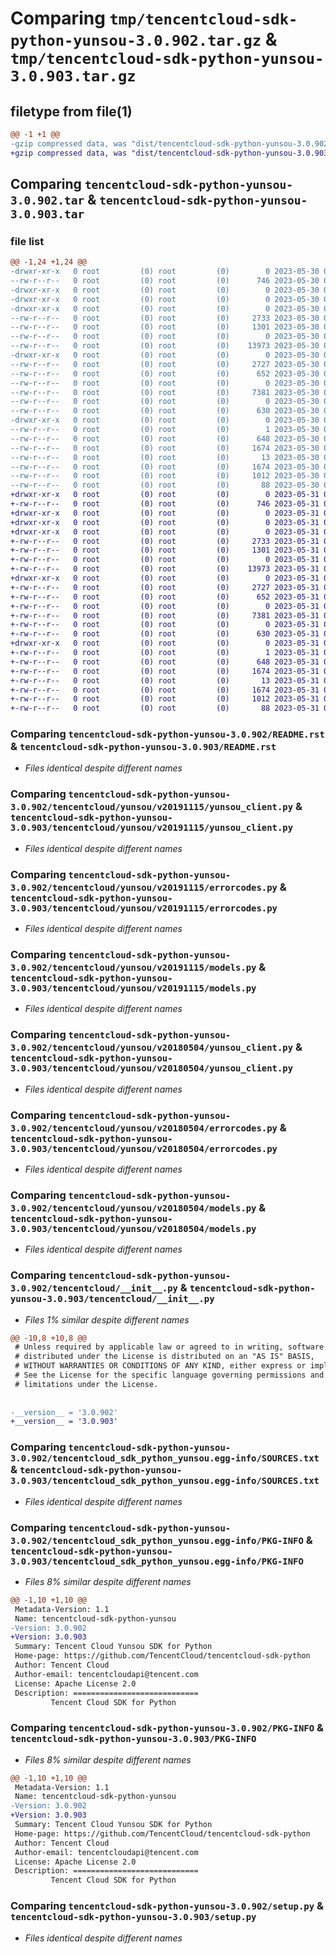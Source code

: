 # Comparing `tmp/tencentcloud-sdk-python-yunsou-3.0.902.tar.gz` & `tmp/tencentcloud-sdk-python-yunsou-3.0.903.tar.gz`

## filetype from file(1)

```diff
@@ -1 +1 @@
-gzip compressed data, was "dist/tencentcloud-sdk-python-yunsou-3.0.902.tar", last modified: Tue May 30 00:38:04 2023, max compression
+gzip compressed data, was "dist/tencentcloud-sdk-python-yunsou-3.0.903.tar", last modified: Wed May 31 02:26:47 2023, max compression
```

## Comparing `tencentcloud-sdk-python-yunsou-3.0.902.tar` & `tencentcloud-sdk-python-yunsou-3.0.903.tar`

### file list

```diff
@@ -1,24 +1,24 @@
-drwxr-xr-x   0 root         (0) root         (0)        0 2023-05-30 00:38:04.000000 tencentcloud-sdk-python-yunsou-3.0.902/
--rw-r--r--   0 root         (0) root         (0)      746 2023-05-30 00:38:04.000000 tencentcloud-sdk-python-yunsou-3.0.902/README.rst
-drwxr-xr-x   0 root         (0) root         (0)        0 2023-05-30 00:38:04.000000 tencentcloud-sdk-python-yunsou-3.0.902/tencentcloud/
-drwxr-xr-x   0 root         (0) root         (0)        0 2023-05-30 00:38:04.000000 tencentcloud-sdk-python-yunsou-3.0.902/tencentcloud/yunsou/
-drwxr-xr-x   0 root         (0) root         (0)        0 2023-05-30 00:38:04.000000 tencentcloud-sdk-python-yunsou-3.0.902/tencentcloud/yunsou/v20191115/
--rw-r--r--   0 root         (0) root         (0)     2733 2023-05-30 00:38:04.000000 tencentcloud-sdk-python-yunsou-3.0.902/tencentcloud/yunsou/v20191115/yunsou_client.py
--rw-r--r--   0 root         (0) root         (0)     1301 2023-05-30 00:38:04.000000 tencentcloud-sdk-python-yunsou-3.0.902/tencentcloud/yunsou/v20191115/errorcodes.py
--rw-r--r--   0 root         (0) root         (0)        0 2023-05-30 00:38:04.000000 tencentcloud-sdk-python-yunsou-3.0.902/tencentcloud/yunsou/v20191115/__init__.py
--rw-r--r--   0 root         (0) root         (0)    13973 2023-05-30 00:38:04.000000 tencentcloud-sdk-python-yunsou-3.0.902/tencentcloud/yunsou/v20191115/models.py
-drwxr-xr-x   0 root         (0) root         (0)        0 2023-05-30 00:38:04.000000 tencentcloud-sdk-python-yunsou-3.0.902/tencentcloud/yunsou/v20180504/
--rw-r--r--   0 root         (0) root         (0)     2727 2023-05-30 00:38:04.000000 tencentcloud-sdk-python-yunsou-3.0.902/tencentcloud/yunsou/v20180504/yunsou_client.py
--rw-r--r--   0 root         (0) root         (0)      652 2023-05-30 00:38:04.000000 tencentcloud-sdk-python-yunsou-3.0.902/tencentcloud/yunsou/v20180504/errorcodes.py
--rw-r--r--   0 root         (0) root         (0)        0 2023-05-30 00:38:04.000000 tencentcloud-sdk-python-yunsou-3.0.902/tencentcloud/yunsou/v20180504/__init__.py
--rw-r--r--   0 root         (0) root         (0)     7381 2023-05-30 00:38:04.000000 tencentcloud-sdk-python-yunsou-3.0.902/tencentcloud/yunsou/v20180504/models.py
--rw-r--r--   0 root         (0) root         (0)        0 2023-05-30 00:38:04.000000 tencentcloud-sdk-python-yunsou-3.0.902/tencentcloud/yunsou/__init__.py
--rw-r--r--   0 root         (0) root         (0)      630 2023-05-30 00:38:04.000000 tencentcloud-sdk-python-yunsou-3.0.902/tencentcloud/__init__.py
-drwxr-xr-x   0 root         (0) root         (0)        0 2023-05-30 00:38:04.000000 tencentcloud-sdk-python-yunsou-3.0.902/tencentcloud_sdk_python_yunsou.egg-info/
--rw-r--r--   0 root         (0) root         (0)        1 2023-05-30 00:38:04.000000 tencentcloud-sdk-python-yunsou-3.0.902/tencentcloud_sdk_python_yunsou.egg-info/dependency_links.txt
--rw-r--r--   0 root         (0) root         (0)      648 2023-05-30 00:38:04.000000 tencentcloud-sdk-python-yunsou-3.0.902/tencentcloud_sdk_python_yunsou.egg-info/SOURCES.txt
--rw-r--r--   0 root         (0) root         (0)     1674 2023-05-30 00:38:04.000000 tencentcloud-sdk-python-yunsou-3.0.902/tencentcloud_sdk_python_yunsou.egg-info/PKG-INFO
--rw-r--r--   0 root         (0) root         (0)       13 2023-05-30 00:38:04.000000 tencentcloud-sdk-python-yunsou-3.0.902/tencentcloud_sdk_python_yunsou.egg-info/top_level.txt
--rw-r--r--   0 root         (0) root         (0)     1674 2023-05-30 00:38:04.000000 tencentcloud-sdk-python-yunsou-3.0.902/PKG-INFO
--rw-r--r--   0 root         (0) root         (0)     1012 2023-05-30 00:38:04.000000 tencentcloud-sdk-python-yunsou-3.0.902/setup.py
--rw-r--r--   0 root         (0) root         (0)       88 2023-05-30 00:38:04.000000 tencentcloud-sdk-python-yunsou-3.0.902/setup.cfg
+drwxr-xr-x   0 root         (0) root         (0)        0 2023-05-31 02:26:47.000000 tencentcloud-sdk-python-yunsou-3.0.903/
+-rw-r--r--   0 root         (0) root         (0)      746 2023-05-31 02:26:47.000000 tencentcloud-sdk-python-yunsou-3.0.903/README.rst
+drwxr-xr-x   0 root         (0) root         (0)        0 2023-05-31 02:26:47.000000 tencentcloud-sdk-python-yunsou-3.0.903/tencentcloud/
+drwxr-xr-x   0 root         (0) root         (0)        0 2023-05-31 02:26:47.000000 tencentcloud-sdk-python-yunsou-3.0.903/tencentcloud/yunsou/
+drwxr-xr-x   0 root         (0) root         (0)        0 2023-05-31 02:26:47.000000 tencentcloud-sdk-python-yunsou-3.0.903/tencentcloud/yunsou/v20191115/
+-rw-r--r--   0 root         (0) root         (0)     2733 2023-05-31 02:26:47.000000 tencentcloud-sdk-python-yunsou-3.0.903/tencentcloud/yunsou/v20191115/yunsou_client.py
+-rw-r--r--   0 root         (0) root         (0)     1301 2023-05-31 02:26:47.000000 tencentcloud-sdk-python-yunsou-3.0.903/tencentcloud/yunsou/v20191115/errorcodes.py
+-rw-r--r--   0 root         (0) root         (0)        0 2023-05-31 02:26:47.000000 tencentcloud-sdk-python-yunsou-3.0.903/tencentcloud/yunsou/v20191115/__init__.py
+-rw-r--r--   0 root         (0) root         (0)    13973 2023-05-31 02:26:47.000000 tencentcloud-sdk-python-yunsou-3.0.903/tencentcloud/yunsou/v20191115/models.py
+drwxr-xr-x   0 root         (0) root         (0)        0 2023-05-31 02:26:47.000000 tencentcloud-sdk-python-yunsou-3.0.903/tencentcloud/yunsou/v20180504/
+-rw-r--r--   0 root         (0) root         (0)     2727 2023-05-31 02:26:47.000000 tencentcloud-sdk-python-yunsou-3.0.903/tencentcloud/yunsou/v20180504/yunsou_client.py
+-rw-r--r--   0 root         (0) root         (0)      652 2023-05-31 02:26:47.000000 tencentcloud-sdk-python-yunsou-3.0.903/tencentcloud/yunsou/v20180504/errorcodes.py
+-rw-r--r--   0 root         (0) root         (0)        0 2023-05-31 02:26:47.000000 tencentcloud-sdk-python-yunsou-3.0.903/tencentcloud/yunsou/v20180504/__init__.py
+-rw-r--r--   0 root         (0) root         (0)     7381 2023-05-31 02:26:47.000000 tencentcloud-sdk-python-yunsou-3.0.903/tencentcloud/yunsou/v20180504/models.py
+-rw-r--r--   0 root         (0) root         (0)        0 2023-05-31 02:26:47.000000 tencentcloud-sdk-python-yunsou-3.0.903/tencentcloud/yunsou/__init__.py
+-rw-r--r--   0 root         (0) root         (0)      630 2023-05-31 02:26:47.000000 tencentcloud-sdk-python-yunsou-3.0.903/tencentcloud/__init__.py
+drwxr-xr-x   0 root         (0) root         (0)        0 2023-05-31 02:26:47.000000 tencentcloud-sdk-python-yunsou-3.0.903/tencentcloud_sdk_python_yunsou.egg-info/
+-rw-r--r--   0 root         (0) root         (0)        1 2023-05-31 02:26:47.000000 tencentcloud-sdk-python-yunsou-3.0.903/tencentcloud_sdk_python_yunsou.egg-info/dependency_links.txt
+-rw-r--r--   0 root         (0) root         (0)      648 2023-05-31 02:26:47.000000 tencentcloud-sdk-python-yunsou-3.0.903/tencentcloud_sdk_python_yunsou.egg-info/SOURCES.txt
+-rw-r--r--   0 root         (0) root         (0)     1674 2023-05-31 02:26:47.000000 tencentcloud-sdk-python-yunsou-3.0.903/tencentcloud_sdk_python_yunsou.egg-info/PKG-INFO
+-rw-r--r--   0 root         (0) root         (0)       13 2023-05-31 02:26:47.000000 tencentcloud-sdk-python-yunsou-3.0.903/tencentcloud_sdk_python_yunsou.egg-info/top_level.txt
+-rw-r--r--   0 root         (0) root         (0)     1674 2023-05-31 02:26:47.000000 tencentcloud-sdk-python-yunsou-3.0.903/PKG-INFO
+-rw-r--r--   0 root         (0) root         (0)     1012 2023-05-31 02:26:47.000000 tencentcloud-sdk-python-yunsou-3.0.903/setup.py
+-rw-r--r--   0 root         (0) root         (0)       88 2023-05-31 02:26:47.000000 tencentcloud-sdk-python-yunsou-3.0.903/setup.cfg
```

### Comparing `tencentcloud-sdk-python-yunsou-3.0.902/README.rst` & `tencentcloud-sdk-python-yunsou-3.0.903/README.rst`

 * *Files identical despite different names*

### Comparing `tencentcloud-sdk-python-yunsou-3.0.902/tencentcloud/yunsou/v20191115/yunsou_client.py` & `tencentcloud-sdk-python-yunsou-3.0.903/tencentcloud/yunsou/v20191115/yunsou_client.py`

 * *Files identical despite different names*

### Comparing `tencentcloud-sdk-python-yunsou-3.0.902/tencentcloud/yunsou/v20191115/errorcodes.py` & `tencentcloud-sdk-python-yunsou-3.0.903/tencentcloud/yunsou/v20191115/errorcodes.py`

 * *Files identical despite different names*

### Comparing `tencentcloud-sdk-python-yunsou-3.0.902/tencentcloud/yunsou/v20191115/models.py` & `tencentcloud-sdk-python-yunsou-3.0.903/tencentcloud/yunsou/v20191115/models.py`

 * *Files identical despite different names*

### Comparing `tencentcloud-sdk-python-yunsou-3.0.902/tencentcloud/yunsou/v20180504/yunsou_client.py` & `tencentcloud-sdk-python-yunsou-3.0.903/tencentcloud/yunsou/v20180504/yunsou_client.py`

 * *Files identical despite different names*

### Comparing `tencentcloud-sdk-python-yunsou-3.0.902/tencentcloud/yunsou/v20180504/errorcodes.py` & `tencentcloud-sdk-python-yunsou-3.0.903/tencentcloud/yunsou/v20180504/errorcodes.py`

 * *Files identical despite different names*

### Comparing `tencentcloud-sdk-python-yunsou-3.0.902/tencentcloud/yunsou/v20180504/models.py` & `tencentcloud-sdk-python-yunsou-3.0.903/tencentcloud/yunsou/v20180504/models.py`

 * *Files identical despite different names*

### Comparing `tencentcloud-sdk-python-yunsou-3.0.902/tencentcloud/__init__.py` & `tencentcloud-sdk-python-yunsou-3.0.903/tencentcloud/__init__.py`

 * *Files 1% similar despite different names*

```diff
@@ -10,8 +10,8 @@
 # Unless required by applicable law or agreed to in writing, software
 # distributed under the License is distributed on an "AS IS" BASIS,
 # WITHOUT WARRANTIES OR CONDITIONS OF ANY KIND, either express or implied.
 # See the License for the specific language governing permissions and
 # limitations under the License.
 
 
-__version__ = '3.0.902'
+__version__ = '3.0.903'
```

### Comparing `tencentcloud-sdk-python-yunsou-3.0.902/tencentcloud_sdk_python_yunsou.egg-info/SOURCES.txt` & `tencentcloud-sdk-python-yunsou-3.0.903/tencentcloud_sdk_python_yunsou.egg-info/SOURCES.txt`

 * *Files identical despite different names*

### Comparing `tencentcloud-sdk-python-yunsou-3.0.902/tencentcloud_sdk_python_yunsou.egg-info/PKG-INFO` & `tencentcloud-sdk-python-yunsou-3.0.903/tencentcloud_sdk_python_yunsou.egg-info/PKG-INFO`

 * *Files 8% similar despite different names*

```diff
@@ -1,10 +1,10 @@
 Metadata-Version: 1.1
 Name: tencentcloud-sdk-python-yunsou
-Version: 3.0.902
+Version: 3.0.903
 Summary: Tencent Cloud Yunsou SDK for Python
 Home-page: https://github.com/TencentCloud/tencentcloud-sdk-python
 Author: Tencent Cloud
 Author-email: tencentcloudapi@tencent.com
 License: Apache License 2.0
 Description: ============================
         Tencent Cloud SDK for Python
```

### Comparing `tencentcloud-sdk-python-yunsou-3.0.902/PKG-INFO` & `tencentcloud-sdk-python-yunsou-3.0.903/PKG-INFO`

 * *Files 8% similar despite different names*

```diff
@@ -1,10 +1,10 @@
 Metadata-Version: 1.1
 Name: tencentcloud-sdk-python-yunsou
-Version: 3.0.902
+Version: 3.0.903
 Summary: Tencent Cloud Yunsou SDK for Python
 Home-page: https://github.com/TencentCloud/tencentcloud-sdk-python
 Author: Tencent Cloud
 Author-email: tencentcloudapi@tencent.com
 License: Apache License 2.0
 Description: ============================
         Tencent Cloud SDK for Python
```

### Comparing `tencentcloud-sdk-python-yunsou-3.0.902/setup.py` & `tencentcloud-sdk-python-yunsou-3.0.903/setup.py`

 * *Files identical despite different names*

